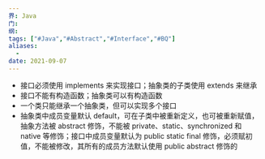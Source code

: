 ```yaml
---
界: Java
门: 
纲: 
tags: ["#Java","#Abstract","#Interface","#BQ"]
aliases:
  - 
date: 2021-09-07
---
```


-   接口必须使用 implements 来实现接口；抽象类的子类使用 extends 来继承
-   接口不能有构造函数；抽象类可以有构造函数
-   一个类只能继承一个抽象类，但可以实现多个接口
-   抽象类中成员变量默认 default，可在子类中被重新定义，也可被重新赋值，抽象方法被 abstract 修饰，不能被 private、static、synchronized 和 native 等修饰；接口中成员变量默认为 public static final 修饰，必须赋初值，不能被修改，其所有的成员方法默认使用 public abstract 修饰的